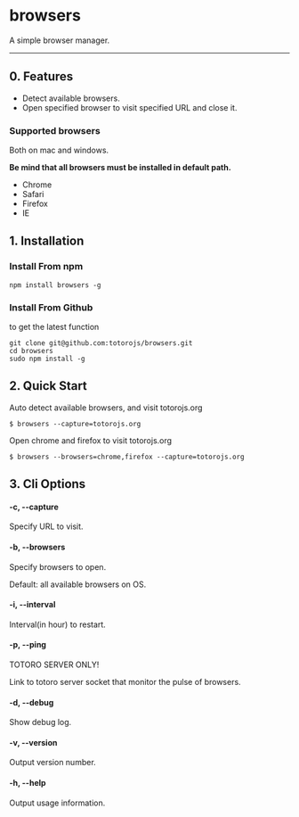 # browsers

A simple browser manager.

---

## 0. Features

- Detect available browsers.
- Open specified browser to visit specified URL and close it.

### Supported browsers

Both on mac and windows.

**Be mind that all browsers must be installed in default path.**

- Chrome
- Safari
- Firefox
- IE

## 1. Installation

### Install From npm

```
npm install browsers -g
```

### Install From Github

to get the latest function

```
git clone git@github.com:totorojs/browsers.git
cd browsers
sudo npm install -g
```

## 2. Quick Start

Auto detect available browsers, and visit totorojs.org

```
$ browsers --capture=totorojs.org
```

Open chrome and firefox to visit totorojs.org

```
$ browsers --browsers=chrome,firefox --capture=totorojs.org
```

## 3. Cli Options

#### -c, --capture

Specify URL to visit.

#### -b, --browsers

Specify browsers to open.

Default: all available browsers on OS.

#### -i, --interval

Interval(in hour) to restart.

#### -p, --ping

TOTORO SERVER ONLY!

Link to totoro server socket that monitor the pulse of browsers.

#### -d, --debug

Show debug log.

#### -v, --version

Output version number.

#### -h, --help

Output usage information.




